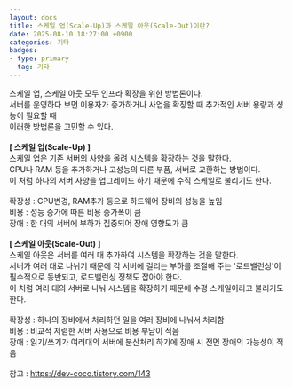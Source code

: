 ```yaml
---
layout: docs
title: 스케일 업(Scale-Up)과 스케일 아웃(Scale-Out)이란?
date: 2025-08-10 18:27:00 +0900
categories: 기타
badges:
- type: primary
  tag: 기타
---
```

스케일 업, 스케일 아웃 모두 인프라 확장을 위한 방법론이다. <br>
서버를 운영하다 보면 이용자가 증가하거나 사업을 확장할 때 추가적인 서버 용량과 성능이 필요할 때 <br>
이러한 방법론을 고민할 수 있다. <br><br>
**[ 스케일 업(Scale-Up) ]**<br>
스케일 업은 기존 서버의 사양을 올려 시스템을 확장하는 것을 말한다.<br>
CPU나 RAM 등을 추가하거나 고성능의 다른 부품, 서버로 교환하는 방법이다.<br>
이 처럼 하나의 서버 사양을 업그레이드 하기 때문에 수직 스케일로 불리기도 한다.<br>
<br>
확장성 : CPU변경, RAM추가 등으로 하드웨어 장비의 성능을 높임<br>
비용 : 성능 증가에 따른 비용 증가폭이 큼<br>
장애 : 한 대의 서버에 부하가 집중되어 장애 영향도가 큼<br>
<br>
**[ 스케일 아웃(Scale-Out) ]**<br>
스케일 아웃은 서버를 여러 대 추가하여 시스템을 확장하는 것을 말한다.<br>
서버가 여러 대로 나뉘기 때문에 각 서버에 걸리는 부하를 조절해 주는 '로드밸런싱'이
필수적으로 동반되고, 로드밸런싱 정책도 잡아야 한다.<br>
이 처럼 여러 대의 서버로 나눠 시스템을 확장하기 때문에 수평 스케일이라고 불리기도 한다.<br>
<br>
확장성 : 하나의 장비에서 처리하던 일을 여러 장비에 나눠서 처리함<br>
비용 : 비교적 저렴한 서버 사용으로 비용 부담이 적음<br>
장애 : 읽기/쓰기가 여러대의 서버에 분산처리 하기에 장애 시 전면 장애의 가능성이 적음<br>
<br>
참고 : https://dev-coco.tistory.com/143 <br>
